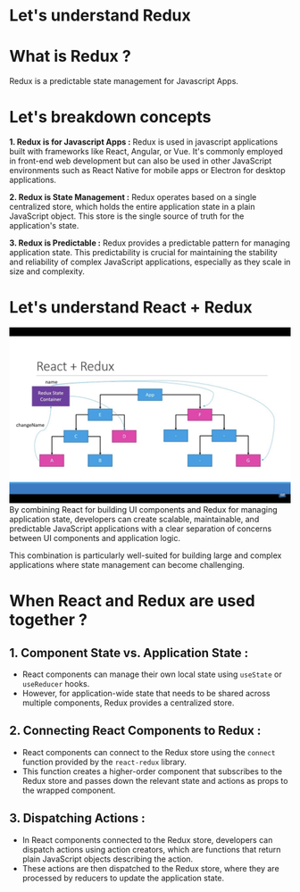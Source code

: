 # Let's understand Redux 


# What is Redux ?
Redux is a predictable state management for Javascript Apps.

# Let's breakdown concepts
**1. Redux is for Javascript Apps :** Redux is used in javascript applications built with frameworks like React, Angular, or Vue. It's commonly employed in front-end web development but can also be used in other JavaScript environments such as React Native for mobile apps or Electron for desktop applications.
   
**2. Redux is State Management :** Redux operates based on a single centralized store, which holds the entire application state in a plain JavaScript object. This store is the single source of truth for the application's state.

**3. Redux is Predictable :** Redux provides a predictable pattern for managing application state. This predictability is crucial for maintaining the stability and reliability of complex JavaScript applications, especially as they scale in size and complexity.

# Let's understand React + Redux
![React + Redux](./Assets/react-redux.png)
By combining React for building UI components and Redux for managing application state, developers can create scalable, maintainable, and predictable JavaScript applications with a clear separation of concerns between UI components and application logic.

This combination is particularly well-suited for building large and complex applications where state management can become challenging.

# When React and Redux are used together ?

## 1. Component State vs. Application State : 
- React components can manage their own local state using `useState` or `useReducer` hooks.
- However, for application-wide state that needs to be shared across multiple components, Redux provides a centralized store.

## 2. Connecting React Components to Redux :
- React components can connect to the Redux store using the `connect` function provided by the `react-redux` library.
- This function creates a higher-order component that subscribes to the Redux store and passes down the relevant state and actions as props to the wrapped component.

## 3. Dispatching Actions :
- In React components connected to the Redux store, developers can dispatch actions using action creators, which are functions that return plain JavaScript objects describing the action.
- These actions are then dispatched to the Redux store, where they are processed by reducers to update the application state.






   
